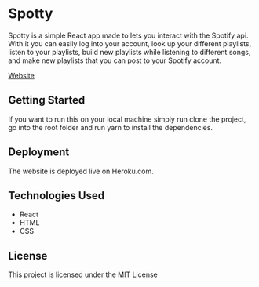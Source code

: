 # Spotty

Spotty is a simple React app made to lets you interact with the Spotify api. With it you can easily log into your account, look up your different playlists, listen to your playlists, build new playlists while listening to different songs, and make new playlists that you can post to your Spotify account.

[Website](https://react-spotty.herokuapp.com/) 


## Getting Started

If you want to run this on your local machine simply run clone the project, go into the root folder and run yarn to install the dependencies.

## Deployment

The website is deployed live on Heroku.com.

## Technologies Used

* React
* HTML
* CSS

## License

This project is licensed under the MIT License 

